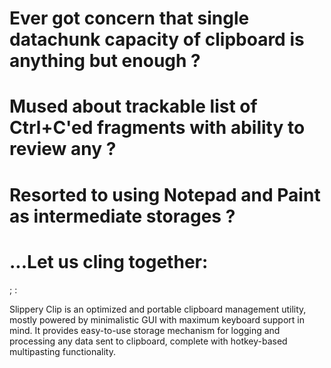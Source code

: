 # Ever got concern that single datachunk capacity of clipboard is anything but enough ?
# Mused about trackable list of Ctrl+C'ed fragments with ability to review any ?
# Resorted to using Notepad and Paint as intermediate storages ?
# ...Let us cling together:
 
; <Sum>:

Slippery Clip is an optimized and portable clipboard management utility, mostly powered by minimalistic GUI with maximum keyboard support in mind. It provides easy-to-use storage mechanism for logging and processing any data sent to clipboard, complete with hotkey-based multipasting functionality.

